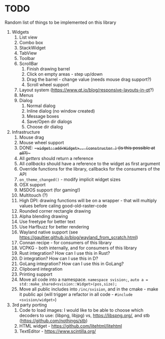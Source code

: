 # TODO

Random list of things to be implemented on this library

1. Widgets
    1. List view
    2. Combo box
    3. StackWidget
    4. TabView
    5. Toolbar
    6. ScrollBar
        1. Finish drawing barrel
        2. Click on empty areas - step up/down
        3. Drag the barrel - change value (needs mouse drag support?)
        4. Scroll wheel support
    7. Layout system (<https://www.qt.io/blog/responsive-layouts-in-qt>?)
    8. Menus
    9. Dialog
        1. Normal dialog
        2. Inline dialog (no window created)
        3. Message boxes
        4. Save/Open dir dialogs
        5. Choose dir dialog
2. Infrastructure
    1. Mouse drag
    2. Mouse wheel support
    3. DONE: ~~~`widget::add<Widget>.. (constructor )` (is this possible at all?)~~~
    4. All *getters* should return a reference
    5. All *callbacks* should have a reference to the widget as first argument
    6. Override functions for the library, callbacks for the consumers of the API
    7. `on_theme_changed()` - modify implicit widget sizes
    8. OSX support
    9. MSDOS support (for gaming!)
    10. Multitouch (?)
    11. High DPI: drawing functions will be on a wrapper - that will
        multiply values before caling good-old-raster-code
    12. Rounded corner rectangle drawing
    13. Alpha blending drawing
    14. Use freetype for better text
    15. Use Harfbuzz for better rendering
    16. Wayland native support (see <https://gaultier.github.io/blog/wayland_from_scratch.html>)
    17. Connan recipe - for consumers of this library
    18. VCPKG - both internally, and for consumers of this library
    19. Rust integration? How can I use this in Rust?
    20. D integration?  How can I use this in D?
    21. GoLang integration?  How can I use this in GoLang?
    22. Clipboard integration
    23. Printing support
    24. Move all code into a namespace. `namespace svision;`, `auto a = std::make_shared<svision::Widget>(pos,size);`
    25. Move all public includes into `/inc/svision`, and
        in the cmake - make it public api (will trigger
        a refactor in all code - `#include <svision/widget>`)
3. 3rd party porting
    1. Code to load images: I would like to be able to choose     which decoders to use:
            (libpng, libjpg) vs, <https://libspng.org/>, and stb (<https://github.com/nothings/stb>)
    2. HTML widget - <https://github.com/litehtml/litehtml>
    3. TextEditor - <https://www.scintilla.org/>
